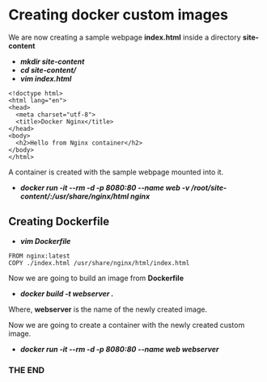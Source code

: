 # Creating docker custom images

We are now creating a sample webpage **index.html** inside a directory **site-content**

- ***mkdir site-content***
- ***cd site-content/***
- ***vim index.html***

```
<!doctype html>
<html lang="en">
<head>
  <meta charset="utf-8">
  <title>Docker Nginx</title>
</head>
<body>
  <h2>Hello from Nginx container</h2>
</body>
</html>
```
A container is created with the sample webpage mounted into  it.

- ***docker run -it --rm -d -p 8080:80 --name web -v /root/site-content/:/usr/share/nginx/html nginx***


## Creating Dockerfile

- ***vim Dockerfile***

```
FROM nginx:latest
COPY ./index.html /usr/share/nginx/html/index.html
```

Now we are going to build an image from **Dockerfile**

- ***docker build -t webserver .***


Where, **webserver** is the name of the newly created image.

Now we are going to create a container with the newly created custom image.

- ***docker run -it --rm -d -p 8080:80 --name web webserver***


### THE END


